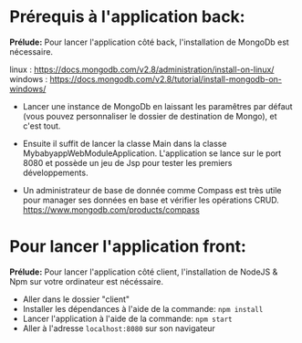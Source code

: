 # Prérequis à l'application back:

**Prélude:** Pour lancer l'application côté back, l'installation de MongoDb est nécessaire.

linux : https://docs.mongodb.com/v2.8/administration/install-on-linux/
windows : https://docs.mongodb.com/v2.8/tutorial/install-mongodb-on-windows/

* Lancer une instance de MongoDb en laissant les paramêtres par défaut (vous pouvez personnaliser le dossier de destination de Mongo), et c'est tout.

* Ensuite il suffit de lancer la classe Main dans la classe MybabyappWebModuleApplication. L'application se lance sur le port 8080 et possède un jeu de Jsp pour tester les premiers développements.

* Un administrateur de base de donnée comme Compass est très utile pour manager ses données en base et vérifier les opérations CRUD.
https://www.mongodb.com/products/compass


# Pour lancer l'application front:

**Prélude:** Pour lancer l'application côté client, l'installation de NodeJS & Npm sur votre ordinateur est nécéssaire. 

* Aller dans le dossier "client"
* Installer les dépendances à l'aide de la commande: `npm install`
* Lancer l'application à l'aide de la commande: `npm start`
* Aller à l'adresse `localhost:8080` sur son navigateur
